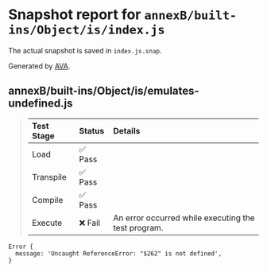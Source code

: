 # Snapshot report for `annexB/built-ins/Object/is/index.js`

The actual snapshot is saved in `index.js.snap`.

Generated by [AVA](https://avajs.dev).

## annexB/built-ins/Object/is/emulates-undefined.js

> | Test Stage | Status | Details |
> | :-- | :-- | :-- |
> | Load | ✅ Pass |  |
> | Transpile | ✅ Pass |  |
> | Compile | ✅ Pass |  |
> | Execute | ❌ Fail | An error occurred while executing the test program. |

    Error {
      message: 'Uncaught ReferenceError: "$262" is not defined',
    }
